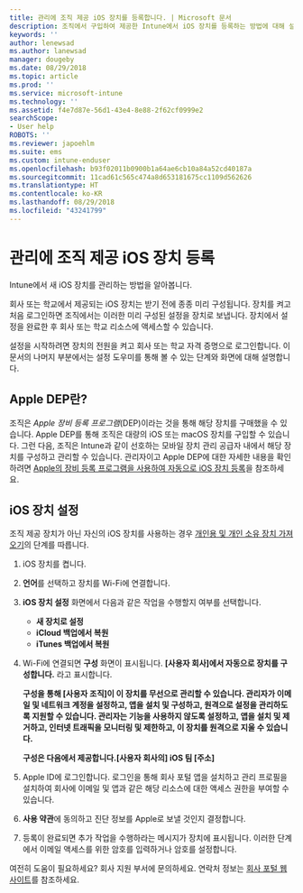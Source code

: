 ```yaml
---
title: 관리에 조직 제공 iOS 장치를 등록합니다. | Microsoft 문서
description: 조직에서 구입하여 제공한 Intune에서 iOS 장치를 등록하는 방법에 대해 설명합니다.
keywords: ''
author: lenewsad
ms.author: lanewsad
manager: dougeby
ms.date: 08/29/2018
ms.topic: article
ms.prod: ''
ms.service: microsoft-intune
ms.technology: ''
ms.assetid: f4e7d87e-56d1-43e4-8e88-2f62cf0999e2
searchScope:
- User help
ROBOTS: ''
ms.reviewer: japoehlm
ms.suite: ems
ms.custom: intune-enduser
ms.openlocfilehash: b93f02011b0900b1a64ae6cb10a84a52cd40187a
ms.sourcegitcommit: 11cad61c565c474a8d653181675cc1109d562626
ms.translationtype: HT
ms.contentlocale: ko-KR
ms.lasthandoff: 08/29/2018
ms.locfileid: "43241799"
---
```

# <a name="enroll-your-organization-provided-ios-device-in-management"></a>관리에 조직 제공 iOS 장치 등록

Intune에서 새 iOS 장치를 관리하는 방법을 알아봅니다.  

회사 또는 학교에서 제공되는 iOS 장치는 받기 전에 종종 미리 구성됩니다. 장치를 켜고 처음 로그인하면 조직에서는 이러한 미리 구성된 설정을 장치로 보냅니다. 장치에서 설정을 완료한 후 회사 또는 학교 리소스에 액세스할 수 있습니다.  

설정을 시작하려면 장치의 전원을 켜고 회사 또는 학교 자격 증명으로 로그인합니다. 이 문서의 나머지 부분에서는 설정 도우미를 통해 볼 수 있는 단계와 화면에 대해 설명합니다. 

## <a name="what-is-apple-dep"></a>Apple DEP란?
조직은 *Apple 장비 등록 프로그램*(DEP)이라는 것을 통해 해당 장치를 구매했을 수 있습니다. Apple DEP를 통해 조직은 대량의 iOS 또는 macOS 장치를 구입할 수 있습니다. 그런 다음, 조직은 Intune과 같이 선호하는 모바일 장치 관리 공급자 내에서 해당 장치를 구성하고 관리할 수 있습니다. 관리자이고 Apple DEP에 대한 자세한 내용을 확인하려면 [Apple의 장비 등록 프로그램을 사용하여 자동으로 iOS 장치 등록](https://docs.microsoft.com/intune/device-enrollment-program-enroll-ios)을 참조하세요.  

## <a name="set-up-your-ios-device"></a>iOS 장치 설정  
조직 제공 장치가 아닌 자신의 iOS 장치를 사용하는 경우 [개인용 및 개인 소유 장치 가져오기](enroll-your-device-in-intune-ios.md)의 단계를 따릅니다.  

1. iOS 장치를 켭니다. 
2. **언어**를 선택하고 장치를 Wi-Fi에 연결합니다.
3. **iOS 장치 설정** 화면에서 다음과 같은 작업을 수행할지 여부를 선택합니다. 
 
   - **새 장치로 설정**
   - **iCloud 백업에서 복원**
   - **iTunes 백업에서 복원**

4. Wi-Fi에 연결되면 **구성** 화면이 표시됩니다. **[사용자 회사]에서 자동으로 장치를 구성합니다.** 라고 표시합니다.

   **구성을 통해 [사용자 조직]이 이 장치를 무선으로 관리할 수 있습니다. 관리자가 이메일 및 네트워크 계정을 설정하고, 앱을 설치 및 구성하고, 원격으로 설정을 관리하도록 지원할 수 있습니다. 관리자는 기능을 사용하지 않도록 설정하고, 앱을 설치 및 제거하고, 인터넷 트래픽을 모니터링 및 제한하고, 이 장치를 원격으로 지울 수 있습니다.**
 
   **구성은 다음에서 제공합니다.[사용자 회사의] iOS 팀 [주소]**

5. Apple ID에 로그인합니다. 로그인을 통해 회사 포털 앱을 설치하고 관리 프로필을 설치하여 회사에 이메일 및 앱과 같은 해당 리소스에 대한 액세스 권한을 부여할 수 있습니다. 
6. **사용 약관**에 동의하고 진단 정보를 Apple로 보낼 것인지 결정합니다.
7. 등록이 완료되면 추가 작업을 수행하라는 메시지가 장치에 표시됩니다. 이러한 단계에서 이메일 액세스를 위한 암호를 입력하거나 암호를 설정합니다.

여전히 도움이 필요하세요? 회사 지원 부서에 문의하세요. 연락처 정보는 [회사 포털 웹 사이트](https://go.microsoft.com/fwlink/?linkid=2010980)를 참조하세요.
